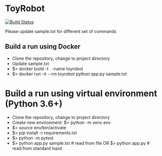 # ToyRobot

[![Build Status](https://travis-ci.com/lslacker/toyrobot.svg?branch=master)](https://travis-ci.com/lslacker/toyrobot)

Please update sample.txt for different set of commands

## Build a run using Docker
- Clone the repository, change to project directory
- Update sample.txt
- $> docker build -t . -name toyrobot
- $> docker run -it --rm toyrobot  python app.py sample.txt

# Build a run using virtual environment (Python 3.6+)
  - Clone the repository, change to project directory
  - Create new environment: $> python -m venv env
  - $> source env/bin/activate
  - $> pip install -r requirements.txt
  - $> python -m pytest
  - $> python app.py sample.txt    # read from file
      OR $> python app.py    # read from standard input
